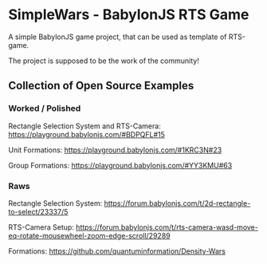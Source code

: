 # SimpleWars - BabylonJS RTS Game

A simple BabylonJS game project, that can be used as template of RTS-game.

The project is supposed to be the work of the community!

## Collection of Open Source Examples

### Worked / Polished

Rectangle Selection System and RTS-Camera: https://playground.babylonjs.com/#BDPQFL#15

Unit Formations: https://playground.babylonjs.com/#1KRC3N#23

Group Formations: https://playground.babylonjs.com/#YY3KMU#63

### Raws

Rectangle Selection System: https://forum.babylonjs.com/t/2d-rectangle-to-select/23337/5

RTS-Camera Setup: https://forum.babylonjs.com/t/rts-camera-wasd-move-eq-rotate-mousewheel-zoom-edge-scroll/29289

Formations: https://github.com/quantuminformation/Density-Wars
